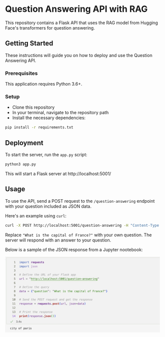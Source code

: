 # Question Answering API with RAG

This repository contains a Flask API that uses the RAG model from Hugging Face's transformers for question answering.

## Getting Started

These instructions will guide you on how to deploy and use the Question Answering API.

### Prerequisites

This application requires Python 3.6+.

### Setup

* Clone this repository
* In your terminal, navigate to the repository path
* Install the necessary dependencies:

```bash
pip install -r requirements.txt
```

## Deployment

To start the server, run the `app.py` script:

```bash
python3 app.py
```

This will start a Flask server at http://localhost:5001/

## Usage

To use the API, send a POST request to the `/question-answering` endpoint with your question included as JSON data. 

Here's an example using `curl`:

```bash
curl -X POST http://localhost:5001/question-answering -H "Content-Type: application/json" -d '{"question":"What is the capital of France?"}'
```

Replace `"What is the capital of France?"` with your own question. The server will respond with an answer to your question.

Below is a sample of the JSON response from a Jupyter nootebook:

![Sample Response](./images/response.jpeg)

